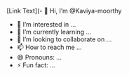 [Link Text](- 👋 Hi, I’m @Kaviya-moorthy
- 👀 I’m interested in ...
- 🌱 I’m currently learning ...
- 💞️ I’m looking to collaborate on ...
- 📫 How to reach me ...
- 😄 Pronouns: ...
- ⚡ Fun fact: ...

<!---
Kaviya-moorthy/Kaviya-moorthy is a ✨ special ✨ repository because its `README.md` (this file) appears on your GitHub profile.
You can click the Preview link to take a look at your changes.
--->
